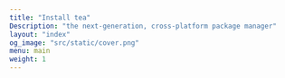 ```yaml
---
title: "Install tea"
Description: "the next-generation, cross‐platform package manager"
layout: "index"
og_image: "src/static/cover.png"
menu: main
weight: 1
---
```

